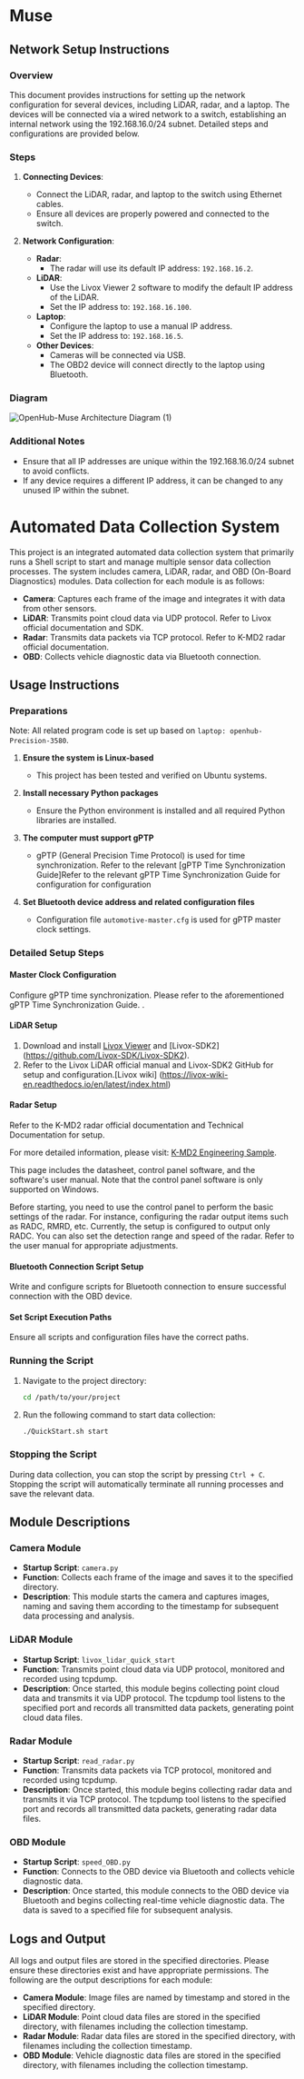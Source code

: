 # Muse
## Network Setup Instructions

### Overview
This document provides instructions for setting up the network configuration for several devices, including LiDAR, radar, and a laptop. The devices will be connected via a wired network to a switch, establishing an internal network using the 192.168.16.0/24 subnet. Detailed steps and configurations are provided below.

### Steps

1. **Connecting Devices**:
   - Connect the LiDAR, radar, and laptop to the switch using Ethernet cables.
   - Ensure all devices are properly powered and connected to the switch.

2. **Network Configuration**:
   - **Radar**:
     - The radar will use its default IP address: `192.168.16.2`.
   - **LiDAR**:
     - Use the Livox Viewer 2 software to modify the default IP address of the LiDAR.
     - Set the IP address to: `192.168.16.100`.
   - **Laptop**:
     - Configure the laptop to use a manual IP address.
     - Set the IP address to: `192.168.16.5`.
   - **Other Devices**:
     - Cameras will be connected via USB.
     - The OBD2 device will connect directly to the laptop using Bluetooth.

### Diagram
![OpenHub-Muse Architecture Diagram (1)](https://github.com/user-attachments/assets/1fb00f06-6135-403b-97f7-c2b15824871e)

### Additional Notes
- Ensure that all IP addresses are unique within the 192.168.16.0/24 subnet to avoid conflicts.
- If any device requires a different IP address, it can be changed to any unused IP within the subnet.


# Automated Data Collection System

This project is an integrated automated data collection system that primarily runs a Shell script to start and manage multiple sensor data collection processes. The system includes camera, LiDAR, radar, and OBD (On-Board Diagnostics) modules. Data collection for each module is as follows:

- **Camera**: Captures each frame of the image and integrates it with data from other sensors.
- **LiDAR**: Transmits point cloud data via UDP protocol. Refer to Livox official documentation and SDK.
- **Radar**: Transmits data packets via TCP protocol. Refer to K-MD2 radar official documentation.
- **OBD**: Collects vehicle diagnostic data via Bluetooth connection.

## Usage Instructions

### Preparations

Note: All related program code is set up based on `laptop: openhub-Precision-3580`.

1. **Ensure the system is Linux-based**
   - This project has been tested and verified on Ubuntu systems.

2. **Install necessary Python packages**
   - Ensure the Python environment is installed and all required Python libraries are installed.

3. **The computer must support gPTP**
   - gPTP (General Precision Time Protocol) is used for time synchronization. Refer to the relevant [gPTP 
     Time Synchronization Guide]Refer to the relevant gPTP Time Synchronization Guide for configuration for 
     configuration

4. **Set Bluetooth device address and related configuration files**
   - Configuration file `automotive-master.cfg` is used for gPTP master clock settings.

### Detailed Setup Steps

#### Master Clock Configuration

Configure gPTP time synchronization. Please refer to the aforementioned gPTP Time Synchronization Guide.
.

#### LiDAR Setup

1. Download and install [Livox Viewer](https://www.livoxtech.com/downloads) and [Livox-SDK2] 
   (https://github.com/Livox-SDK/Livox-SDK2).
2. Refer to the Livox LiDAR official manual and Livox-SDK2 GitHub for setup and configuration.[Livox wiki] 
   (https://livox-wiki-en.readthedocs.io/en/latest/index.html)

#### Radar Setup

Refer to the K-MD2 radar official documentation and Technical Documentation for setup.

For more detailed information, please visit: [K-MD2 Engineering Sample](https://rfbeam.ch/product/k-md2-engineering-sample/).

This page includes the datasheet, control panel software, and the software's user manual.
Note that the control panel software is only supported on Windows.

Before starting, you need to use the control panel to perform the basic settings of the radar.
For instance, configuring the radar output items such as RADC, RMRD, etc. Currently, the setup is configured to output only RADC.
You can also set the detection range and speed of the radar. Refer to the user manual for appropriate adjustments.


#### Bluetooth Connection Script Setup

Write and configure scripts for Bluetooth connection to ensure successful connection with the OBD device.

#### Set Script Execution Paths

Ensure all scripts and configuration files have the correct paths.

### Running the Script

1. Navigate to the project directory:

    ```bash
    cd /path/to/your/project
    ```

2. Run the following command to start data collection:

    ```bash
    ./QuickStart.sh start
    ```

### Stopping the Script

During data collection, you can stop the script by pressing `Ctrl + C`. Stopping the script will automatically terminate all running processes and save the relevant data.

## Module Descriptions

### Camera Module

- **Startup Script**: `camera.py`
- **Function**: Collects each frame of the image and saves it to the specified directory.
- **Description**: This module starts the camera and captures images, naming and saving them according to the timestamp for subsequent data processing and analysis.

### LiDAR Module

- **Startup Script**: `livox_lidar_quick_start`
- **Function**: Transmits point cloud data via UDP protocol, monitored and recorded using tcpdump.
- **Description**: Once started, this module begins collecting point cloud data and transmits it via UDP protocol. The tcpdump tool listens to the specified port and records all transmitted data packets, generating point cloud data files.

### Radar Module

- **Startup Script**: `read_radar.py`
- **Function**: Transmits data packets via TCP protocol, monitored and recorded using tcpdump.
- **Description**: Once started, this module begins collecting radar data and transmits it via TCP protocol. The tcpdump tool listens to the specified port and records all transmitted data packets, generating radar data files.

### OBD Module

- **Startup Script**: `speed_OBD.py`
- **Function**: Connects to the OBD device via Bluetooth and collects vehicle diagnostic data.
- **Description**: Once started, this module connects to the OBD device via Bluetooth and begins collecting real-time vehicle diagnostic data. The data is saved to a specified file for subsequent analysis.

## Logs and Output

All logs and output files are stored in the specified directories. Please ensure these directories exist and have appropriate permissions. The following are the output descriptions for each module:

- **Camera Module**: Image files are named by timestamp and stored in the specified directory.
- **LiDAR Module**: Point cloud data files are stored in the specified directory, with filenames including the collection timestamp.
- **Radar Module**: Radar data files are stored in the specified directory, with filenames including the collection timestamp.
- **OBD Module**: Vehicle diagnostic data files are stored in the specified directory, with filenames including the collection timestamp.

